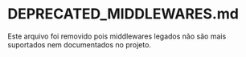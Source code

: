 # DEPRECATED_MIDDLEWARES.md

Este arquivo foi removido pois middlewares legados não são mais suportados nem documentados no projeto.
